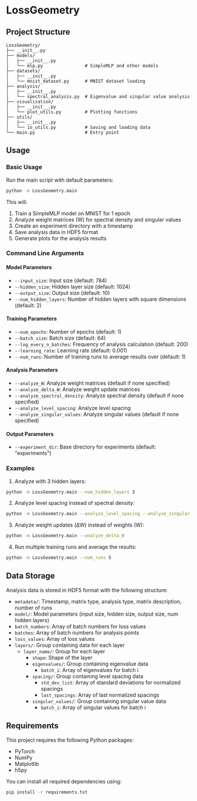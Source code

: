 # LossGeometry


## Project Structure

```
LossGeometry/
├── __init__.py
├── models/
│   ├── __init__.py
│   └── mlp.py                # SimpleMLP and other models
├── datasets/
│   ├── __init__.py
│   └── mnist_dataset.py      # MNIST dataset loading
├── analysis/
│   ├── __init__.py
│   └── spectral_analysis.py  # Eigenvalue and singular value analysis
├── visualization/
│   ├── __init__.py
│   └── plot_utils.py         # Plotting functions
├── utils/
│   ├── __init__.py
│   └── io_utils.py           # Saving and loading data
└── main.py                   # Entry point
```

## Usage

### Basic Usage

Run the main script with default parameters:

```bash
python -m LossGeometry.main
```

This will:
1. Train a SimpleMLP model on MNIST for 1 epoch
2. Analyze weight matrices (W) for spectral density and singular values
3. Create an experiment directory with a timestamp
4. Save analysis data in HDF5 format
5. Generate plots for the analysis results

### Command Line Arguments

#### Model Parameters
- `--input_size`: Input size (default: 784)
- `--hidden_size`: Hidden layer size (default: 1024)
- `--output_size`: Output size (default: 10)
- `--num_hidden_layers`: Number of hidden layers with square dimensions (default: 2)

#### Training Parameters
- `--num_epochs`: Number of epochs (default: 1)
- `--batch_size`: Batch size (default: 64)
- `--log_every_n_batches`: Frequency of analysis calculation (default: 200)
- `--learning_rate`: Learning rate (default: 0.001)
- `--num_runs`: Number of training runs to average results over (default: 1)

#### Analysis Parameters
- `--analyze_W`: Analyze weight matrices (default if none specified)
- `--analyze_delta_W`: Analyze weight update matrices
- `--analyze_spectral_density`: Analyze spectral density (default if none specified)
- `--analyze_level_spacing`: Analyze level spacing
- `--analyze_singular_values`: Analyze singular values (default if none specified)

#### Output Parameters
- `--experiment_dir`: Base directory for experiments (default: "experiments")

### Examples

1. Analyze with 3 hidden layers:

```bash
python -m LossGeometry.main --num_hidden_layers 3
```

2. Analyze level spacing instead of spectral density:

```bash
python -m LossGeometry.main --analyze_level_spacing --analyze_singular_values
```

3. Analyze weight updates (ΔW) instead of weights (W):

```bash
python -m LossGeometry.main --analyze_delta_W
```

4. Run multiple training runs and average the results:

```bash
python -m LossGeometry.main --num_runs 5
```

## Data Storage

Analysis data is stored in HDF5 format with the following structure:

- `metadata/`: Timestamp, matrix type, analysis type, matrix description, number of runs
- `model/`: Model parameters (input size, hidden size, output size, num hidden layers)
- `batch_numbers`: Array of batch numbers for loss values
- `batches`: Array of batch numbers for analysis points
- `loss_values`: Array of loss values
- `layers/`: Group containing data for each layer
  - `layer_name/`: Group for each layer
    - `shape`: Shape of the layer
    - `eigenvalues/`: Group containing eigenvalue data
      - `batch_i`: Array of eigenvalues for batch i
    - `spacing/`: Group containing level spacing data
      - `std_dev_list`: Array of standard deviations for normalized spacings
      - `last_spacings`: Array of last normalized spacings
    - `singular_values/`: Group containing singular value data
      - `batch_i`: Array of singular values for batch i

## Requirements

This project requires the following Python packages:
- PyTorch
- NumPy
- Matplotlib
- h5py

You can install all required dependencies using:
```bash
pip install -r requirements.txt
``` 